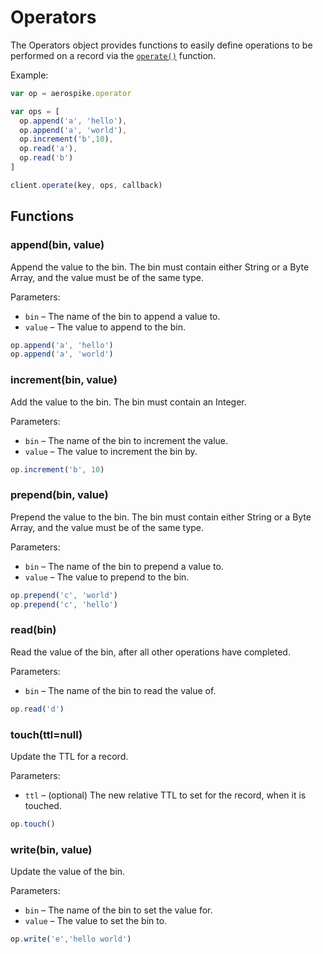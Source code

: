 # Operators

The Operators object provides functions to easily define operations to be performed on a record via the [`operate()`](client.md#operate) function.

Example:

```js
var op = aerospike.operator

var ops = [
  op.append('a', 'hello'),
  op.append('a', 'world'),
  op.increment('b',10),
  op.read('a'),
  op.read('b')
]

client.operate(key, ops, callback)
```

<a name="Functions"></a>
## Functions

<!--
################################################################################
append()
################################################################################
-->
<a name="append"></a>

### append(bin, value)

Append the value to the bin. The bin must contain either String or a Byte Array, and the value must be of the same type.

Parameters:

- `bin`         – The name of the bin to append a value to.
- `value`       – The value to append to the bin. 

```js
op.append('a', 'hello')
op.append('a', 'world')
```

<!--
################################################################################
increment()
################################################################################
-->
<a name="increment"></a>

### increment(bin, value)

Add the value to the bin. The bin must contain an Integer.

Parameters:

- `bin`         – The name of the bin to increment the value.
- `value`       – The value to increment the bin by.

```js
op.increment('b', 10)
```

<!--
################################################################################
prepend()
################################################################################
-->
<a name="prepend"></a>

### prepend(bin, value)

Prepend the value to the bin. The bin must contain either String or a Byte Array, and the value must be of the same type.

Parameters:

- `bin`         – The name of the bin to prepend a value to.
- `value`       – The value to prepend to the bin. 

```js
op.prepend('c', 'world')
op.prepend('c', 'hello')
```

<!--
################################################################################
read()
################################################################################
-->
<a name="read"></a>

### read(bin)

Read the value of the bin, after all other operations have completed.

Parameters:

- `bin` – The name of the bin to read the value of.

```js
op.read('d')
```

<!--
################################################################################
append()
################################################################################
-->
<a name="append"></a>

### touch(ttl=null)

Update the TTL for a record.

Parameters:

- `ttl` – (optional) The new relative TTL to set for the record, when it is touched.

```js
op.touch()
```

<!--
################################################################################
write()
################################################################################
-->
<a name="write"></a>

### write(bin, value)

Update the value of the bin.

Parameters:

- `bin`         – The name of the bin to set the value for.
- `value`       – The value to set the bin to. 

```js
op.write('e','hello world')
```

